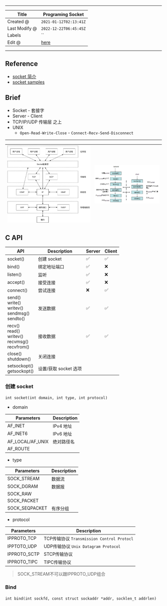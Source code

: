 -----

| Title         | Programing Socket                                    |
| ------------- | ---------------------------------------------------- |
| Created @     | `2021-01-12T02:13:41Z`                               |
| Last Modify @ | `2022-12-22T06:45:45Z`                               |
| Labels        | \`\`                                                 |
| Edit @        | [here](https://github.com/junxnone/xwiki/issues/109) |

-----

## Reference

  - [socket 简介](http://c.biancheng.net/view/2123.html)
  - [socket samples](https://github.com/shineyr/Socket)

## Brief

  - Socket - 套接字
  - Server - Client
  - TCP/IP/UDP 传输层 之上
  - UNIX
      - `Open-Read-Write-Close` - `Connect-Recv-Send-Disconnect`

-----

| ![image](media/b08de7b1ee3d948a6c2ac948098e5f17b0bc88cc.png) | ![image](media/5af42a7e9dab675fea8d3f47566017a11277d160.png) |
| ------------------------------------------------------------ | ------------------------------------------------------------ |

## C API

| API                                                             | Description     | Server | Client |
| --------------------------------------------------------------- | --------------- | ------ | ------ |
| socket()                                                        | 创建 socket       | ✅      | ✅      |
| bind()                                                          | 绑定地址端口          | ✅      | ❌      |
| listen()                                                        | 监听              | ✅      | ❌      |
| accept()                                                        | 接受连接            | ✅      | ❌      |
| connect()                                                       | 尝试连接            | ❌      | ✅      |
| send() <br> write() <br>writev() <br>sendmsg()<br> sendto()     | 发送数据            | ✅      | ✅      |
| recv() <br> read() <br> writev() <br> recvmsg() <br> recvfrom() | 接收数据            | ✅      | ✅      |
| close()<br> shutdown()                                          | 关闭连接            |        |        |
| setsockopt()<br>getsockopt()                                    | 设置/获取 socket 选项 |        |        |

### 创建 socket

`int socket(int domain, int type, int protocol)`

  - domain

| Parameters         | Description |
| ------------------ | ----------- |
| AF\_INET           | IPv4 地址     |
| AF\_INET6          | IPv6 地址     |
| AF\_LOCAL/AF\_UNIX | 绝对路径名       |
| AF\_ROUTE          |             |

  - type

| Parameters      | Description |
| --------------- | ----------- |
| SOCK\_STREAM    | 数据流         |
| SOCK\_DGRAM     | 数据报         |
| SOCK\_RAW       |             |
| SOCK\_PACKET    |             |
| SOCK\_SEQPACKET | 有序分组        |

  - protocol

| Parameters    | Description                            |
| ------------- | -------------------------------------- |
| IPPROTO\_TCP  | TCP传输协议 `Transmission Control Protocl` |
| IPPTOTO\_UDP  | UDP传输协议 `Unix Datagram Protocol`       |
| IPPROTO\_SCTP | STCP传输协议                               |
| IPPROTO\_TIPC | TIPC传输协议                               |

> SOCK\_STREAM不可以跟IPPROTO\_UDP组合

### Bind

`int bind(int sockfd, const struct sockaddr *addr, socklen_t addrlen)`
